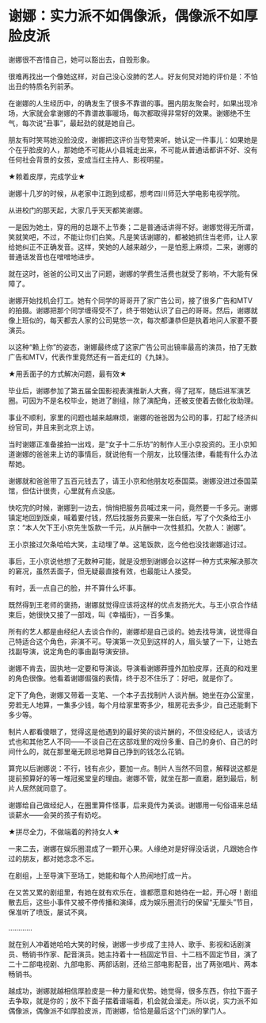 # 谢娜：实力派不如偶像派，偶像派不如厚脸皮派

谢娜很不吝惜自己，她可以豁出去，自毁形象。 

很难再找出一个像她这样，对自己没心没肺的艺人。好友何炅对她的评价是：不怕出丑的特质名列前茅。 

在谢娜的人生经历中，的确发生了很多不靠谱的事。圈内朋友聚会时，如果出现冷场，大家就会拿谢娜的不靠谱故事暖场，每次都取得非常好的效果。谢娜绝不生气，每次说“丑事”，最起劲的就是她自己。 

朋友有时笑骂她没脸没皮，谢娜把这评价当夸赞来听。她认定一件事儿：如果她是个在乎脸皮的人，那她绝不可能从小县城走出来，不可能从普通话都讲不好、没有任何社会背景的女孩，变成当红主持人、影视明星。 

★赖着皮厚，完成学业★ 

谢娜十几岁的时候，从老家中江跑到成都，想考四川师范大学电影电视学院。 

从进校门的那天起，大家几乎天天都笑谢娜。 

一是因为她土，穿的用的总跟不上节奏；二是普通话讲得不好。谢娜觉得无所谓，笑就笑吧，不过，不能让你们白笑。凡是笑话谢娜的，都被她抓住当老师，让人家给她纠正不正确发音。这样，笑她的人越来越少，一是怕惹上麻烦，二来，谢娜的普通话发音也在噌噌地进步。 

就在这时，爸爸的公司又出了问题，谢娜的学费生活费也就受了影响，不大能有保障了。 

谢娜开始找机会打工。她有个同学的哥哥开了家广告公司，接了很多广告和MTV的拍摄。谢娜把那个同学缠得受不了，终于带她认识了自己的哥哥。然后，谢娜就像上班似的，每天都去人家的公司晃悠一次，每次都谦恭但是执着地问人家要不要演员。 

以这种“赖上你”的姿态，谢娜最终成了这家广告公司出镜率最高的演员，拍了无数广告和MTV，代表作里竟然还有一首走红的《九妹》。 

★用丢面子的方式解决问题，最有效★ 

毕业后，谢娜参加了第五届全国影视表演推新人大赛，得了冠军，随后进军演艺圈。可因为不是名校毕业，她进了剧组，除了演配角，还被支使着去做化妆助理。 

事业不顺利，家里的问题也越来越麻烦，谢娜的爸爸因为公司的事，打起了经济纠纷官司，并且来到北京上访。 

当时谢娜正准备接拍一出戏，是“女子十二乐坊”的制作人王小京投资的。王小京知道谢娜的爸爸来上访的事情后，就说他有一个朋友，比较懂法律，看能有什么办法帮她。 

谢娜就和爸爸带了五百元钱去了，请王小京和他朋友吃泰国菜。谢娜没进过泰国菜馆，但估计很贵，心里就有点没底。 

快吃完的时候，谢娜到一边去，悄悄把服务员喊过来一问，竟然要一千多元。谢娜镇定地回到饭桌，喊着要付钱，然后找服务员要来一张白纸，写了个欠条给王小京：“本人欠下王小京先生饭款一千元，从片酬中一次性抵扣。欠款人：谢娜”。 

王小京接过欠条哈哈大笑，主动埋了单。这笔饭款，迄今他也没找谢娜追讨过。 

事后，王小京说他想了无数种可能，就是没想到谢娜会以这样一种方式来解决那次的窘况，虽然丢面子，但无疑最直接有效，也最能让人接受。 

有时，丢一点自己的脸，并不算什么坏事。 

既然得到王老师的褒扬，谢娜就觉得应该将这样的优点发扬光大。与王小京合作结束后，她很快又接了一部戏，叫《幸福街》，一百多集。 

所有的艺人都是由经纪人去谈合作的，谢娜却是自己谈的。她去找导演，说觉得自己特适合这个角色，非演不可。导演第一次见到这样的人，眉头皱了一下，让她去找副导演，说定角色的事由副导演安排。 

谢娜不肯去，固执地一定要和导演谈。导演看谢娜莽撞外加脸皮厚，还真的和戏里的角色很像。他看着谢娜倔强的表情，终于忍不住乐了：好吧，就是你了。 

定下了角色，谢娜又带着一支笔、一个本子去找制片人谈片酬。她坐在办公室里，旁若无人地算，一集多少钱，每个月给家里寄多少，租房花去多少，自己还能剩下多少等。 

制片人都看傻眼了，觉得这是他遇到的最好笑的谈片酬的，不但没经纪人，谈话方式也和其他艺人不同——不谈自己在这部戏里的戏份多重、自己的身价、自己的时间什么的，就在那里毫无顾忌地算自己挣到的钱怎么花销。 

算完以后谢娜说：不行，钱有点少，要加一点。制片人当然不同意，解释说这都是提前预算好的等一堆冠冕堂皇的理由。谢娜不管，就坐在那一直磨，磨到最后，制片人居然就同意了。 

谢娜给自己做经纪人，在圈里算件怪事，后来竟传为美谈。谢娜用一句俗语来总结谈薪水——会哭的孩子有奶吃。 

★拼尽全力，不做端着的矜持女人★ 

一来二去，谢娜在娱乐圈混成了一颗开心果。人缘绝对是好得没话说，凡跟她合作过的朋友，都对她念念不忘。 

在剧组，上至导演下至场工，她能和每个人热闹地打成一片。 

在又苦又累的剧组里，有她在就有欢乐在，谁都愿意和她待在一起，开心呀！剧组散去后，这些小事件又被不停传播和演绎，成为娱乐圈流行的保留“无厘头”节目，保准听了喷饭，屡试不爽。 

………… 

就在别人冲着她哈哈大笑的时候，谢娜一步步成了主持人、歌手、影视和话剧演员、畅销书作家、配音演员。她主持着十一档固定节目、十二档不固定节目，演了二十二部电视剧、九部电影、两部话剧，还给三部电影配音，出了两张唱片、两本畅销书。 

越成功，谢娜就越相信厚脸皮是一种力量和优势。她觉得，很多东西，你拉下面子去争取，就是你的；放不下面子摆着谱端着，机会就会溜走。所以说，实力派不如偶像派，偶像派不如厚脸皮派，而谢娜，恰恰是最后这个门派的掌门人。